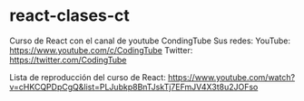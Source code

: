 # react-clases-ct
Curso de React con el canal de youtube CondingTube
Sus redes:
YouTube: https://www.youtube.com/c/CodingTube
Twitter: https://twitter.com/CodingTube

Lista de reproducción del curso de React:
https://www.youtube.com/watch?v=cHKCQPDpCgQ&list=PLJubkp8BnTJskTj7EFmJV4X3t8u2JOFso
